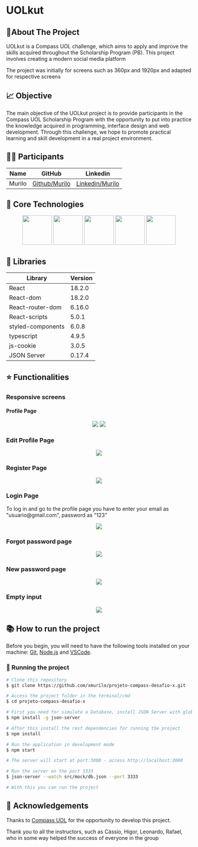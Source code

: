 <h1>UOLkut</h1>

<h2>📗About The Project</h2>
<p>
UOLkut is a Compass UOL challenge, which aims to apply and improve the skills acquired throughout the Scholarship Program (PB). This project involves creating a modern social media platform
<p>
<p>The project was initially for screens such as 360px and 1920px and adapted for respective screens</p>
<p></p>

<h2> 📈 Objective</h2>
<p>The main objective of the UOLkut project is to provide participants in the Compass UOL Scholarship Program with the opportunity to put into practice the knowledge acquired in programming, interface design and web development. Through this challenge, we hope to promote practical learning and skill development in a real project environment.</p>


<h2>👨‍💻 Participants</h2>


| Name      | GitHub | Linkedin     |
|-----------|-------|------------|
| Murilo |   <a href="https://github.com/xmurilo">Github/Murilo</a>   | <a href="https://www.linkedin.com/in/murilo-silva-a85b7526b/"> Linkedin/Murilo </a> |


<h2>💠 Core Technologies</h2>
<div align="center">
  <img width="80" height="80" src="https://cdn.jsdelivr.net/gh/devicons/devicon/icons/html5/html5-original.svg" />  
  <img width="80" height="80"  src="https://cdn.jsdelivr.net/gh/devicons/devicon/icons/css3/css3-original.svg" />
  <img width="80" height="80"  src="https://cdn.jsdelivr.net/gh/devicons/devicon/icons/react/react-original.svg" />
  <img width="80" height="80"  src="https://cdn.jsdelivr.net/gh/devicons/devicon/icons/typescript/typescript-original.svg" />
<img width="80" height="80" src="./public/styled-components.png">
</div>


<h2>📕 Libraries</h2>

| Library | Version |
| ------------- | ------------- |
| React | 18.2.0|
| React-dom | 18.2.0 |
| React-router-dom | 6.16.0 |
| React-scripts | 5.0.1 |
| styled-components | 6.0.8|
| typescript | 4.9.5 |
| js-cookie | 3.0.5 |
| JSON Server | 0.17.4 |

<h2>⭐ Functionalities</h2>

<h3 >Responsive screens</h3>
<h4>Profile Page</h4>
<div align="center">
  <img  src="./public/Desktop.png" />
  <img  src="./public/Mobile.png" />
</div>

<h3  >Edit Profile Page</h3>
<div align="center">
  <img  src="./public/ProfileEdit.png" />
</div>

<h3>Register Page</h3>
<div align="center">
  <img  src="./public/Register.png" />
</div>

<h3>Login Page</h3>
<p>To log in and go to the profile page you have to enter your email as "usuario@gmail.com", password as "123"<p>
<div align="center">
  <img src="./public/Login.png" />
</div>

<h3>Forgot password page</h3>
<div align="center">
  <img src="./public/ForgotPassword.png" />
</div>

<h3>New password page</h3>
<div align="center">
  <img src="./public/NewPassword.png" />
</div>

<h3>Empty input</h3>
<div align="center">
  <img src="./public/InputEmpty.png" />
</div>

<h2>📚 How to run the project</h2>

<p>Before you begin, you will need to have the following tools installed on your machine: <a href="https://git-scm.com/">Git</a>, <a href="https://nodejs.org/en/">Node.js</a> and <a href="https://code.visualstudio.com/">VSCode</a>.</p>

<h3>🎲 Running the project</h3>


```bash
# Clone this repository
$ git clone https://github.com/xmurilo/projeto-compass-desafio-x.git

# Access the project folder in the terminal/cmd
$ cd projeto-compass-desafio-x

# First you need for simulate a Database, install JSON Server with global scope
$ npm install -g json-server

# After this install the rest dependencies for running the project
$ npm install

# Run the application in development mode
$ npm start

# The server will start at port:3000 - access http://localhost:3000

# Run the server on the port 3333
$ json-server --watch src/mock/db.json --port 3333

# With this you can run the project
```

<h2>🤝 Acknowledgements</h2>
<p>Thanks to <a href="https://compass.uol/en/home/">Compass UOL</a> for the opportunity to develop this project.</p>

<p>Thank you to all the instructors, such as Cássio, Higor, Leonardo, Rafael, who in some way helped the success of everyone in the group</p>
